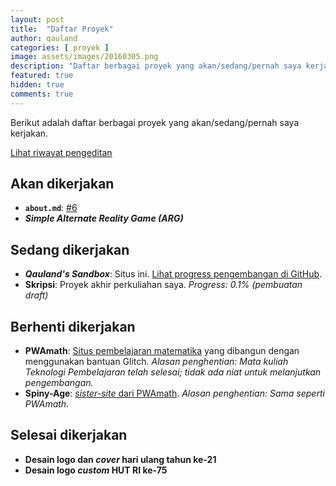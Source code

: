 ```yaml
---
layout: post
title:  "Daftar Proyek"
author: qauland
categories: [ proyek ]
image: assets/images/20160305.png
description: "Daftar berbagai proyek yang akan/sedang/pernah saya kerjakan."
featured: true
hidden: true
comments: true
---
```


Berikut adalah daftar berbagai proyek yang akan/sedang/pernah saya kerjakan.

[Lihat riwayat pengeditan](https://github.com/qauland/qauland.github.io/commits/master/_posts/2020-08-16-daftar-proyek.md)

## Akan dikerjakan

* **`about.md`**: [#6](https://github.com/qauland/qauland.github.io/issues/6)
* ***Simple Alternate Reality Game (ARG)*** 

## Sedang dikerjakan

- ***Qauland's Sandbox***: Situs ini. [Lihat progress pengembangan di GitHub](https://github.com/qauland/qauland.github.io).
- **Skripsi**: Proyek akhir perkuliahan saya. *Progress: 0.1% (pembuatan draft)*

## Berhenti dikerjakan

* **PWAmath**: [Situs pembelajaran matematika](https://teknojaran.glitch.me) yang dibangun dengan menggunakan bantuan Glitch. *Alasan penghentian: Mata kuliah Teknologi Pembelajaran telah selesai; tidak ada niat untuk melanjutkan pengembangan.*
* **Spiny-Age**: [*sister-site* dari PWAmath](https://spiny-age.glitch.me). *Alasan penghentian: Sama seperti PWAmath.*

## Selesai dikerjakan

* **Desain logo dan *cover* hari ulang tahun ke-21**
* **Desain logo *custom* HUT RI ke-75**
